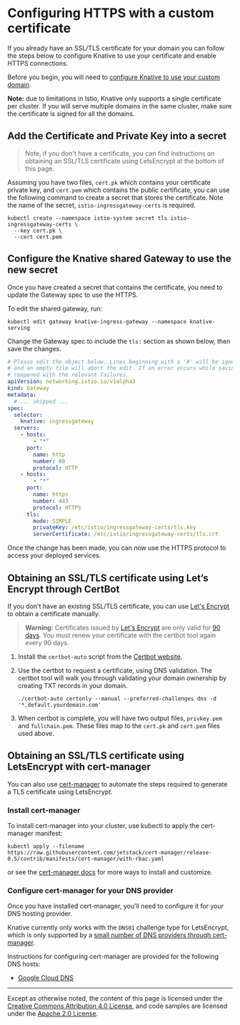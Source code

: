 # Configuring HTTPS with a custom certificate

If you already have an SSL/TLS certificate for your domain you can follow the
steps below to configure Knative to use your certificate and enable HTTPS
connections.

Before you begin, you will need to
[configure Knative to use your custom domain](./using-a-custom-domain.md).

**Note:** due to limitations in Istio, Knative only supports a single
certificate per cluster. If you will serve multiple domains in the same cluster,
make sure the certificate is signed for all the domains.

## Add the Certificate and Private Key into a secret

> Note, if you don't have a certificate, you can find instructions on obtaining
> an SSL/TLS certificate using LetsEncrypt at the bottom of this page.

Assuming you have two files, `cert.pk` which contains your certificate private
key, and `cert.pem` which contains the public certificate, you can use the
following command to create a secret that stores the certificate. Note the name
of the secret, `istio-ingressgateway-certs` is required.

```shell
kubectl create --namespace istio-system secret tls istio-ingressgateway-certs \
  --key cert.pk \
  --cert cert.pem
```

## Configure the Knative shared Gateway to use the new secret

Once you have created a secret that contains the certificate, you need to update
the Gateway spec to use the HTTPS.

To edit the shared gateway, run:

```shell
kubectl edit gateway knative-ingress-gateway --namespace knative-serving
```

Change the Gateway spec to include the `tls:` section as shown below, then save
the changes.

```yaml
# Please edit the object below. Lines beginning with a '#' will be ignored.
# and an empty file will abort the edit. If an error occurs while saving this file will be
# reopened with the relevant failures.
apiVersion: networking.istio.io/v1alpha3
kind: Gateway
metadata:
  # ... skipped ...
spec:
  selector:
    knative: ingressgateway
  servers:
    - hosts:
        - "*"
      port:
        name: http
        number: 80
        protocol: HTTP
    - hosts:
        - "*"
      port:
        name: https
        number: 443
        protocol: HTTPS
      tls:
        mode: SIMPLE
        privateKey: /etc/istio/ingressgateway-certs/tls.key
        serverCertificate: /etc/istio/ingressgateway-certs/tls.crt
```

Once the change has been made, you can now use the HTTPS protocol to access your
deployed services.

## Obtaining an SSL/TLS certificate using Let’s Encrypt through CertBot

If you don't have an existing SSL/TLS certificate, you can use [Let's
Encrypt][le] to obtain a certificate manually.

> **Warning:** Certificates issued by [Let's Encrypt][le] are only valid for
> [90 days](https://letsencrypt.org/docs/faq/). You must renew your certificate
> with the certbot tool again every 90 days.

[le]: https://letsencrypt.org/

1. Install the `certbot-auto` script from the
   [Certbot website](https://certbot.eff.org/docs/install.html#certbot-auto).
1. Use the certbot to request a certificate, using DNS validation. The certbot
   tool will walk you through validating your domain ownership by creating TXT
   records in your domain.

   ```shell
   ./certbot-auto certonly --manual --preferred-challenges dns -d '*.default.yourdomain.com'
   ```

1. When certbot is complete, you will have two output files, `privkey.pem` and
   `fullchain.pem`. These files map to the `cert.pk` and `cert.pem` files used
   above.

## Obtaining an SSL/TLS certificate using LetsEncrypt with cert-manager

You can also use [cert-manager](https://github.com/jetstack/cert-manager) to
automate the steps required to generate a TLS certificate using LetsEncrypt.

### Install cert-manager

To install cert-manager into your cluster, use kubectl to apply the cert-manager
manifest:

```
kubectl apply --filename https://raw.githubusercontent.com/jetstack/cert-manager/release-0.5/contrib/manifests/cert-manager/with-rbac.yaml
```

or see the
[cert-manager docs](https://cert-manager.readthedocs.io/en/latest/getting-started/)
for more ways to install and customize.

### Configure cert-manager for your DNS provider

Once you have installed cert-manager, you'll need to configure it for your DNS
hosting provider.

Knative currently only works with the `DNS01` challenge type for LetsEncrypt,
which is only supported by a
[small number of DNS providers through cert-manager](http://docs.cert-manager.io/en/latest/reference/issuers/acme/dns01.html?highlight=DNS#supported-dns01-providers).

Instructions for configuring cert-manager are provided for the following DNS
hosts:

- [Google Cloud DNS](using-cert-manager-on-gcp.md)

---

Except as otherwise noted, the content of this page is licensed under the
[Creative Commons Attribution 4.0 License](https://creativecommons.org/licenses/by/4.0/),
and code samples are licensed under the
[Apache 2.0 License](https://www.apache.org/licenses/LICENSE-2.0).
